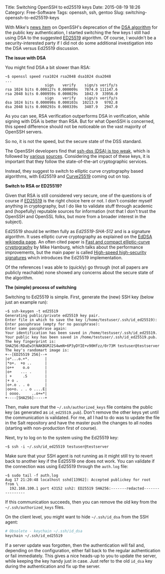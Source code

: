 Title: Switching OpenSSH to ed25519 keys
Date: 2015-08-19 18:26
Category: Free-Software
Tags: openssh, ssh, gentoo
Slug: switching-openssh-to-ed25519-keys

With Mike's [news item](http://comments.gmane.org/gmane.linux.gentoo.devel/96896)
on OpenSSH's deprecation of the [DSA algorithm](https://en.wikipedia.org/wiki/Digital_Signature_Algorithm)
for the public key authentication, I started switching the few keys I still had
using DSA to the suggested [ED25519](http://ed25519.cr.yp.to/) algorithm. Of
course, I wouldn't be a security-interested party if I did not do some additional
investigation into the DSA versus Ed25519 discussion.

<!-- PELICAN_END_SUMMARY -->

**The issue with DSA**

You might find DSA a bit slower than RSA:

```
~$ openssl speed rsa1024 rsa2048 dsa1024 dsa2048
...
                  sign    verify    sign/s verify/s
rsa 1024 bits 0.000127s 0.000009s   7874.0 111147.6
rsa 2048 bits 0.000959s 0.000029s   1042.9  33956.0
                  sign    verify    sign/s verify/s
dsa 1024 bits 0.000098s 0.000103s  10213.9   9702.8
dsa 2048 bits 0.000293s 0.000339s   3407.9   2947.0
```

As you can see, RSA verification outperforms DSA in verification, while signing
with DSA is better than RSA. But for what OpenSSH is concerned, this speed
difference should not be noticeable on the vast majority of OpenSSH servers.

So no, it is not the speed, but the secure state of the DSS standard.

The OpenSSH developers find that [ssh-dss (DSA) is too weak](http://www.openssh.com/legacy.html),
which is followed by [various](http://meyering.net/nuke-your-DSA-keys/) 
[sources](https://docs.moodle.org/dev/SSH_key). Considering the impact of these keys,
it is important that they follow the state-of-the-art cryptographic services. 

Instead, they suggest to switch to elliptic curve cryptography based algorithms,
with Ed25519 and [Curve25519](https://en.wikipedia.org/wiki/Curve25519) coming out
on top.

**Switch to RSA or ED25519?**

Given that RSA is still considered very secure, one of the questions is of
course if [ED25519](http://ed25519.cr.yp.to/) is the right choice here or not.
I don't consider myself anything in cryptography, but I do like to validate stuff
through academic and (hopefully) reputable sources for information (not that I don't
trust the OpenSSH and OpenSSL folks, but more from a broader interest in the subject).

Ed25519 should be written fully as _Ed25519-SHA-512_ and is a signature
algorithm. It uses elliptic curve cryptography as explained on the
[EdDSA wikipedia page](https://en.wikipedia.org/wiki/EdDSA). An often cited
paper is [Fast and compact elliptic-curve cryptography](http://aspartame.shiftleft.org/papers/fff/fff.pdf)
by Mike Hamburg, which talks about the performance improvements, but the main
paper is called [High-speed high-security signatures](http://ed25519.cr.yp.to/ed25519-20110705.pdf)
which introduces the Ed25519 implementation.

Of the references I was able to (quickly) go through (not all papers are
publicly reachable) none showed any concerns about the secure state of the 
algorithm. 

**The (simple) process of switching**

Switching to Ed25519 is simple. First, generate the (new) SSH key (below
just an example run):

```
~$ ssh-keygen -t ed25519
Generating public/private ed25519 key pair.
Enter file in which to save the key (/home/testuser/.ssh/id_ed25519): 
Enter passphrase (empty for no passphrase): 
Enter same passphrase again: 
Your identification has been saved in /home/testuser/.ssh/id_ed25519.
Your public key has been saved in /home/testuser/.ssh/id_ed25519.pub.
The key fingerprint is:
SHA256:RDaEw3tNAKBGMJ2S4wmN+6P3yDYIE+v90Hfzz/0r73M testuser@testserver
The key's randomart image is:
+--[ED25519 256]--+
|o*...o.+*.       |
|*o+.  +o ..      |
|o++    o.o       |
|o+    ... .      |
| +     .S        |
|+ o .            |
|o+.o . . o       |
|oo+o. . . o ....E|
| oooo.     ..o+=*|
+----[SHA256]-----+
```

Then, make sure that the `~/.ssh/authorized_keys` file contains the public key
(as generated as `id_ed25519.pub`). Don't remove the other keys yet until the
communication is validated. For me, all I had to do was to update the file in
the Salt repository and have the master push the changes to all nodes (starting
with non-production first of course).

Next, try to log on to the system using the Ed25519 key:

```
~$ ssh -i ~/.ssh/id_ed25519 testuser@testserver
```

Make sure that your SSH agent is not running as it might still try to revert
back to another key if the Ed25519 one does not work. You can validate if the
connection was using Ed25519 through the `auth.log` file:

```shell-session
~$ sudo tail -f auth.log
Aug 17 21:20:48 localhost sshd[13962]: Accepted publickey for root from \
  192.168.100.1 port 43152 ssh2: ED25519 SHA256:-------redacted----------------
```

If this communication succeeds, then you can remove the old key from the `~/.ssh/authorized_keys` files.

On the client level, you might want to hide `~/.ssh/id_dsa` from the SSH agent:

```sh
# Obsolete - keychain ~/.ssh/id_dsa
keychain ~/.ssh/id_ed25519
```

If a server update was forgotten, then the authentication will fail and, depending
on the configuration, either fall back to the regular authentication or fail
immediately. This gives a nice heads-up to you to update the server, while keeping
the key handy just in case. Just refer to the old `id_dsa` key during the authentication
and fix up the server.

